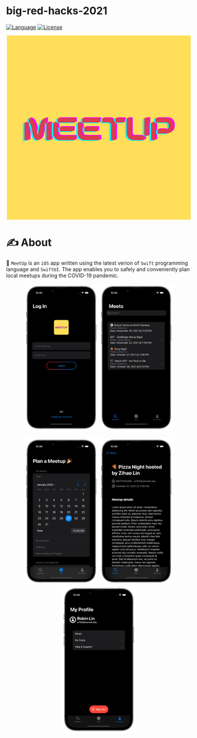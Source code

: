 # big-red-hacks-2021
[![Language](https://img.shields.io/badge/Language-Swift_5-orange.svg)]()
[![License](https://img.shields.io/badge/License-MIT-blue.svg)]()


<p align="center">
  <img width="500" height="500" src="./Images/meetup_500x500.png">
</p>

# ✍️ About 
🎊 `MeetUp` is an `iOS` app written using the latest verion of `Swift` programming language and `SwiftUI`. The app enables you to safely and conveniently plan local meetups during the COVID-19 pandemic.  

<p align="center">
  <img width="200" height="400" src="./Images/login.png">
  <img width="200" height="400" src="./Images/main.png">
</p>

<p align="center">
  <img width="200" height="400" src="./Images/post.png">
  <img width="200" height="400" src="./Images/detail.png">
  <img width="200" height="400" src="./Images/profile.png">
</p>
